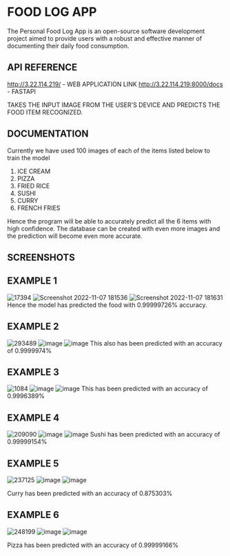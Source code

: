 # FOOD LOG APP

The Personal Food Log App is an open-source software development project aimed to
provide users with a robust and effective manner of documenting their daily food consumption. 

## API REFERENCE

http://3.22.114.219/ - WEB APPLICATION LINK
http://3.22.114.219:8000/docs - FASTAPI



TAKES THE INPUT IMAGE FROM THE USER'S DEVICE AND PREDICTS THE FOOD ITEM RECOGNIZED.


## DOCUMENTATION

Currently we have used 100 images of each of the items listed below to train the model
 1. ICE CREAM
 2. PIZZA
 3. FRIED RICE
 4. SUSHI
 5. CURRY
 6. FRENCH FRIES
 
Hence the program will be able to accurately predict all the 6 items with high confidence.
The database can be created with even more images and the prediction will become even more accurate.

## SCREENSHOTS
## EXAMPLE 1

![17394](https://user-images.githubusercontent.com/104590925/200435292-e38f970b-1312-40a7-af84-05f231e0605b.jpg)
![Screenshot 2022-11-07 181536](https://user-images.githubusercontent.com/104590925/200435409-d1a86d77-0ca4-46d1-be14-e747be6edddc.jpg)
![Screenshot 2022-11-07 181631](https://user-images.githubusercontent.com/104590925/200435548-afc9fa1c-b31b-4cdb-95cd-3c936d53a5e7.jpg)
Hence the model has predicted the food with 0.99999726% accuracy.

## EXAMPLE 2


![293489](https://user-images.githubusercontent.com/104590925/200435967-d314ec84-aa2e-4ef9-acb5-92655d18bfb4.jpg)
![image](https://user-images.githubusercontent.com/104590925/200436243-efabf7cd-b4e5-4277-8db3-9bfaafbbeb67.png)
![image](https://user-images.githubusercontent.com/104590925/200436477-10aa3788-49ba-46f2-97fb-4988ff7c3282.png)
This also has been predicted with an accuracy of 0.9999974%

## EXAMPLE 3

![1084](https://user-images.githubusercontent.com/104590925/200438621-3d113803-8ed4-4076-89d7-1b49b2c104f1.jpg)
![image](https://user-images.githubusercontent.com/104590925/200439609-557a85b7-7f72-4dc2-9d66-83b88a473666.png)
![image](https://user-images.githubusercontent.com/104590925/200439684-92dcabbb-278c-411c-99b8-178fc7379a41.png)
This has been predicted with an accuracy of 0.9996389%

## EXAMPLE 4

![209090](https://user-images.githubusercontent.com/104590925/200440253-30f64aac-f681-4681-a942-e84748e2b672.jpg)
![image](https://user-images.githubusercontent.com/104590925/200440186-0554c51c-f837-40e8-b918-d4f2810c5188.png)
![image](https://user-images.githubusercontent.com/104590925/200440296-d822f14c-9688-4d6e-9671-7e5629038559.png)
Sushi has been predicted with an accuracy of 0.99999154%


## EXAMPLE 5

![237125](https://user-images.githubusercontent.com/104590925/200440514-7ea10f27-72fa-4ab5-9e5e-ecd3e166413e.jpg)
![image](https://user-images.githubusercontent.com/104590925/200440756-c1d33a74-ec6a-41c4-82f4-5f22b0485762.png)
![image](https://user-images.githubusercontent.com/104590925/200440799-1adc277f-065c-4303-9e45-20fe48488371.png)

Curry has been predicted with an accuracy of 0.875303%

## EXAMPLE 6

![248199](https://user-images.githubusercontent.com/104590925/200441164-71798734-1dfc-4ebb-8239-0e24159b1ddb.jpg)
![image](https://user-images.githubusercontent.com/104590925/200441141-963676c2-e0d0-4f00-af8f-f5687c41bed6.png)
![image](https://user-images.githubusercontent.com/104590925/200441214-7606d9ca-12a7-4ea3-b828-4c473da3f17d.png)

Pizza has been predicted with an accuracy of 0.99999166%

